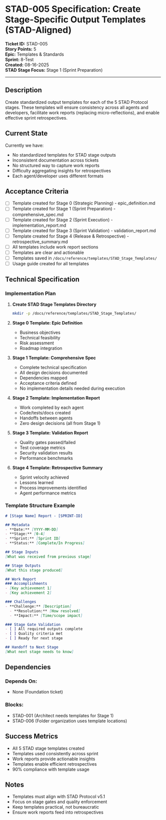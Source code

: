 # STAD-005 Specification: Create Stage-Specific Output Templates (STAD-Aligned)

**Ticket ID:** STAD-005  
**Story Points:** 5  
**Epic:** Templates & Standards  
**Sprint:** 8-Test  
**Created:** 08-16-2025  
**STAD Stage Focus:** Stage 1 (Sprint Preparation)

---

## Description

Create standardized output templates for each of the 5 STAD Protocol stages. These templates will ensure consistency across all agents and developers, facilitate work reports (replacing micro-reflections), and enable effective sprint retrospectives.

## Current State

Currently we have:
- No standardized templates for STAD stage outputs
- Inconsistent documentation across tickets
- No structured way to capture work reports
- Difficulty aggregating insights for retrospectives
- Each agent/developer uses different formats

## Acceptance Criteria

- [ ] Template created for Stage 0 (Strategic Planning) - epic_definition.md
- [ ] Template created for Stage 1 (Sprint Preparation) - comprehensive_spec.md
- [ ] Template created for Stage 2 (Sprint Execution) - implementation_report.md
- [ ] Template created for Stage 3 (Sprint Validation) - validation_report.md
- [ ] Template created for Stage 4 (Release & Retrospective) - retrospective_summary.md
- [ ] All templates include work report sections
- [ ] Templates are clear and actionable
- [ ] Templates saved in `/docs/reference/templates/STAD_Stage_Templates/`
- [ ] Usage guide created for all templates

## Technical Specification

### Implementation Plan

1. **Create STAD Stage Templates Directory**
   ```bash
   mkdir -p /docs/reference/templates/STAD_Stage_Templates/
   ```

2. **Stage 0 Template: Epic Definition**
   - Business objectives
   - Technical feasibility
   - Risk assessment
   - Roadmap integration

3. **Stage 1 Template: Comprehensive Spec**
   - Complete technical specification
   - All design decisions documented
   - Dependencies mapped
   - Acceptance criteria defined
   - No implementation details needed during execution

4. **Stage 2 Template: Implementation Report**
   - Work completed by each agent
   - Code/tests/docs created
   - Handoffs between agents
   - Zero design decisions (all from Stage 1)

5. **Stage 3 Template: Validation Report**
   - Quality gates passed/failed
   - Test coverage metrics
   - Security validation results
   - Performance benchmarks

6. **Stage 4 Template: Retrospective Summary**
   - Sprint velocity achieved
   - Lessons learned
   - Process improvements identified
   - Agent performance metrics

### Template Structure Example

```markdown
# [Stage Name] Report - [SPRINT-ID]

## Metadata
- **Date:** [YYYY-MM-DD]
- **Stage:** [0-4]
- **Sprint:** [Sprint ID]
- **Status:** [Complete/In Progress]

## Stage Inputs
[What was received from previous stage]

## Stage Outputs
[What this stage produced]

## Work Report
### Accomplishments
- [Key achievement 1]
- [Key achievement 2]

### Challenges
- **Challenge:** [Description]
  - **Resolution:** [How resolved]
  - **Impact:** [Time/scope impact]

### Stage Gate Validation
- [ ] All required outputs complete
- [ ] Quality criteria met
- [ ] Ready for next stage

## Handoff to Next Stage
[What next stage needs to know]
```

## Dependencies

### Depends On:
- None (Foundation ticket)

### Blocks:
- STAD-001 (Architect needs templates for Stage 1)
- STAD-006 (Folder organization uses template locations)

## Success Metrics

- All 5 STAD stage templates created
- Templates used consistently across sprint
- Work reports provide actionable insights
- Templates enable efficient retrospectives
- 90% compliance with template usage

## Notes

- Templates must align with STAD Protocol v5.1
- Focus on stage gates and quality enforcement
- Keep templates practical, not bureaucratic
- Ensure work reports feed into retrospectives